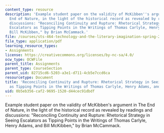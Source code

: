 ```yaml
---
content_type: resource
description: 'Example student paper on the validity of McKibben''s argument in The
  End of Nature, in the light of the historical record as revealed by readings and
  discussions: "Reconciling Continuity and Rupture: Rhetorical Strategy in Seeing
  Escalators as Tipping Points in the Writings of Thomas Carlyle, Henry Adams, and
  Bill McKibben," by Brian McCammack.'
file: /courses/sts-464-technology-and-the-literary-imagination-spring-2008/0b5eb356caf296951520d44cec91dbdf_mccammack_final.pdf
file_type: application/pdf
learning_resource_types:
- Assignments
license: https://creativecommons.org/licenses/by-nc-sa/4.0/
ocw_type: OCWFile
parent_title: Assignments
parent_type: CourseSection
parent_uid: 82715cd6-5203-a3e1-d711-4cb5e7ccd6ca
resourcetype: Document
title: 'Reconciling Continuity and Rupture: Rhetorical Strategy in Seeing Escalators
  as Tipping Points in the Writings of Thomas Carlyle, Henry Adams, and Bill McKibben'
uid: 0b5eb356-caf2-9695-1520-d44cec91dbdf
---
```

Example student paper on the validity of McKibben's argument in The End of Nature, in the light of the historical record as revealed by readings and discussions: "Reconciling Continuity and Rupture: Rhetorical Strategy in Seeing Escalators as Tipping Points in the Writings of Thomas Carlyle, Henry Adams, and Bill McKibben," by Brian McCammack.